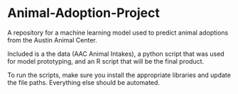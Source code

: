 # Animal-Adoption-Project
A repository for a machine learning model used to predict animal adoptions from the Austin Animal Center.

Included is a the data (AAC Animal Intakes), a python script that was used for model prototyping, and an R script that will be the final product.

To run the scripts, make sure you install the appropriate libraries and update the file paths. Everything else should be automated.
